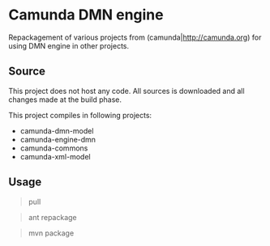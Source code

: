 # Camunda DMN engine

Repackagement of various projects from (camunda|http://camunda.org)
for using DMN engine in other projects.

## Source

This project does not host any code. 
All sources is downloaded and all changes made at the build phase.

This project compiles in following projects:

 * camunda-dmn-model
 * camunda-engine-dmn
 * camunda-commons
 * camunda-xml-model

## Usage

   > pull
   
   > ant repackage
   
   > mvn package
  
